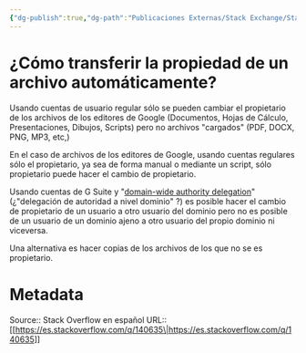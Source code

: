 ```yaml
---
{"dg-publish":true,"dg-path":"Publicaciones Externas/Stack Exchange/Stack Overflow en español/es.stackoverflow.com-140635.md","permalink":"/publicaciones-externas/stack-exchange/stack-overflow-en-espanol/es-stackoverflow-com-140635/","title":"¿Cómo transferir la propiedad de un archivo automáticamente?","hide":true,"noteIcon":"\"0\"","created":"2024-04-03T12:49:10.626-06:00","updated":"2024-04-05T16:43:53.001-06:00"}
---
```


# ¿Cómo transferir la propiedad de un archivo automáticamente?

Usando cuentas de usuario regular sólo se pueden cambiar el propietario de los archivos de los editores de Google (Documentos, Hojas de Cálculo, Presentaciones, Dibujos, Scripts) pero no archivos "cargados" (PDF, DOCX, PNG, MP3, etc,)

En el caso de archivos de los editores de Google, usando cuentas regulares sólo el propietario, ya sea de forma manual o mediante un script, sólo propietario puede hacer el cambio de propietario.

Usando cuentas de G Suite y "[domain-wide authority delegation][1]" (¿"delegación de autoridad a nivel dominio" ?) es posible hacer el cambio de propietario de un usuario a otro usuario del dominio pero no es posible de un usuario de un dominio ajeno a otro usuario del propio dominio ni viceversa.

Una alternativa es hacer copias de los archivos de los que no se es propietario.


  [1]: https://developers.google.com/identity/protocols/OAuth2ServiceAccount#delegatingauthority

# Metadata
Source:: Stack Overflow en español
URL:: [[https://es.stackoverflow.com/q/140635\|https://es.stackoverflow.com/q/140635]]

